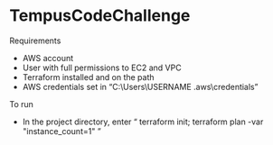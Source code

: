 # TempusCodeChallenge

Requirements
-	AWS account
-	User with full permissions to EC2 and VPC
-	Terraform installed and on the path
-	AWS credentials set in “C:\Users\USERNAME \.aws\credentials”

To run
-	In the project directory, enter “ terraform init; terraform plan -var "instance_count=1" ”

